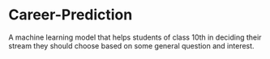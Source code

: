 # Career-Prediction
A machine learning model that helps students of class 10th in deciding their stream they should choose based on some general question and interest.
